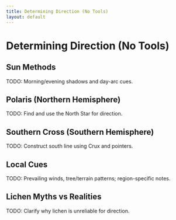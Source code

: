 ```yaml
---
title: Determining Direction (No Tools)
layout: default
---
```


# Determining Direction (No Tools)

## Sun Methods
TODO: Morning/evening shadows and day-arc cues.

## Polaris (Northern Hemisphere)
TODO: Find and use the North Star for direction.

## Southern Cross (Southern Hemisphere)
TODO: Construct south line using Crux and pointers.

## Local Cues
TODO: Prevailing winds, tree/terrain patterns; region-specific notes.

## Lichen Myths vs Realities
TODO: Clarify why lichen is unreliable for direction.

